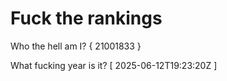 # Fuck the rankings

Who the hell am I?
{ 21001833 }

What fucking year is it?
[ 2025-06-12T19:23:20Z ]
